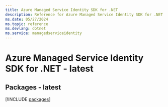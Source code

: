 ```yaml
---
title: Azure Managed Service Identity SDK for .NET
description: Reference for Azure Managed Service Identity SDK for .NET
ms.date: 05/27/2024
ms.topic: reference
ms.devlang: dotnet
ms.service: managedserviceidentity
---
```

# Azure Managed Service Identity SDK for .NET - latest
## Packages - latest
[!INCLUDE [packages](managed-service-identity-index.md)]